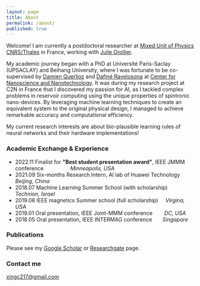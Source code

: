 ```yaml
---
layout: page
title: About
permalink: /about/
published: true
---
```



Welcome! I am currently a postdoctoral researcher at [Mixed Unit of Physics CNRS/Thales](https://www.cnrs-thales.fr/?lang=fr) in France, working with [Julie Grollier](https://www.neurophysics.cnrs-thales.fr/).

My academic journey began with a PhD at Université Paris-Saclay (UPSACLAY) and Beihang University, where I was fortunate to be co-supervised by [Damien Querlioz](https://sites.google.com/site/damienquerlioz) and [Dafiné Ravelosona](http://integnano.c2n.u-psud.fr/?page_id=146) at [Center for Nanoscience and Nanotechnology](https://www.c2n.universite-paris-saclay.fr/en/). It was during my research project at C2N in France that I discovered my passion for AI, as I tackled complex problems in reservoir computing using the unique properties of spintronic nano-devices. By leveraging machine learning techniques to create an equivalent system to the original physical design, I managed to achieve remarkable accuracy and computational efficiency.

My current research interests are about bio-plausible learning rules of neural networks and their hardware implementations!


### Academic Exchange & Experience

* 2022.11 	Finalist for **"Best student presentation award"**, IEEE JMMM conference &nbsp;
&nbsp;&nbsp;&nbsp;&nbsp;&nbsp;&nbsp;&nbsp;&nbsp;&nbsp;&nbsp;&nbsp;&nbsp;&nbsp;&nbsp;&nbsp;_Minneapolis, USA_
* 2021.09 	Six-months Research Intern, AI lab of Huawei Technology &nbsp;&nbsp;&nbsp; _Beijing, China_
* 2018.07 	Machine Learning Summer School (with scholarship) &nbsp;&nbsp;&nbsp; _Technion, Israel_
* 2019.06 	IEEE magnetics Summer school (full scholarship)&nbsp;&nbsp;&nbsp;&nbsp;&nbsp;_Virgina, USA_
* 2019.01 	Oral presentation, IEEE Joint-MMM conference &nbsp;&nbsp;&nbsp;&nbsp;&nbsp;&nbsp; _DC, USA_
* 2018.05 	Oral presentation, IEEE INTERMAG conference &nbsp;&nbsp;&nbsp;&nbsp;&nbsp;&nbsp;_Singapore_

### Publications

Please see my [Google Scholar](https://scholar.google.com/citations?user=_1rFPswAAAAJ&hl=zh-CN) or [Researchgate](https://www.researchgate.net/profile/Xing-Chen-26) page.

### Contact me

[xingc217@gmail.com](mailto:xingc217@gmail.com)
